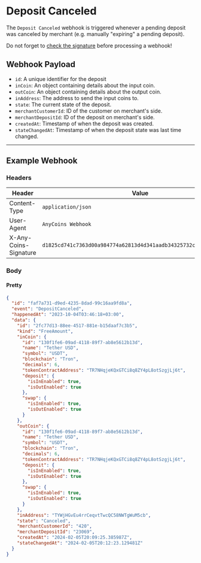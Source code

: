 # Deposit Canceled

The `Deposit Canceled` webhook is triggered whenever a pending deposit was canceled by merchant (e.g. manually "expiring" a pending deposit).

<div class="warning">
Do not forget to <a href="../signature.html">check the signature</a> before processing a webhook!
</div>

## Webhook Payload

- `id`: A unique identifier for the deposit
- `inCoin`: An object containing details about the input coin.
- `outCoin`: An object containing details about the output coin.
- `inAddress`: The address to send the input coins to.
- `state`: The current state of the deposit.
- `merchantCustomerId`: ID of the customer on merchant's side.
- `merchantDepositId`: ID of the deposit on merchant's side.
- `createdAt`: Timestamp of when the deposit was created.
- `stateChangedAt`: Timestamp of when the deposit state was last time changed.

---

## Example Webhook

### Headers

| Header                | Value                                                              |
|-----------------------|--------------------------------------------------------------------|
| Content-Type          | `application/json`                                                 |
| User-Agent            | `AnyCoins Webhook`                                                 |
| X-Any-Coins-Signature | `d1825cd741c7363d00a984774a62813d4d341aadb34325732cfa2e3e8c03e55e` |

### Body

#### Pretty

```json
{
  "id": "faf7a731-d9ed-4235-8dad-99c16aa9fd8a",
  "event": "DepositCanceled",
  "happenedAt": "2023-10-04T03:46:18+03:00",
  "data": {
    "id": "2fc77d13-88ee-4517-881e-b15daaf7c3b5",
    "kind": "FreeAmount",
    "inCoin": {
      "id": "130f1fe6-09ad-4118-89f7-ab8e5612b13d",
      "name": "Tether USD",
      "symbol": "USDT",
      "blockchain": "Tron",
      "decimals": 6,
      "tokenContractAddress": "TR7NHqjeKQxGTCi8q8ZY4pL8otSzgjLj6t",
      "deposit": {
        "isInEnabled": true,
        "isOutEnabled": true
      },
      "swap": {
        "isInEnabled": true,
        "isOutEnabled": true
      }
    },
    "outCoin": {
      "id": "130f1fe6-09ad-4118-89f7-ab8e5612b13d",
      "name": "Tether USD",
      "symbol": "USDT",
      "blockchain": "Tron",
      "decimals": 6,
      "tokenContractAddress": "TR7NHqjeKQxGTCi8q8ZY4pL8otSzgjLj6t",
      "deposit": {
        "isInEnabled": true,
        "isOutEnabled": true
      },
      "swap": {
        "isInEnabled": true,
        "isOutEnabled": true
      }
    },
    "inAddress": "TYWjHGvEu4rrCeqvtTwcQC58NWTgWuM5cb",
    "state": "Canceled",
    "merchantCustomerId": "420",
    "merchantDepositId": "23069",
    "createdAt": "2024-02-05T20:09:25.385987Z",
    "stateChangedAt": "2024-02-05T20:12:23.129481Z"
  }
}
```
